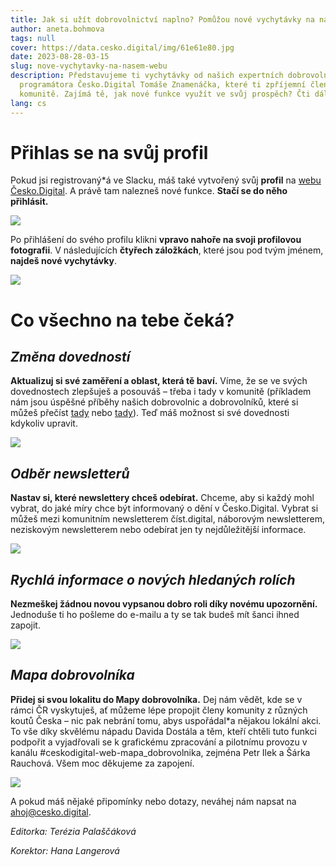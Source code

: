 ```yaml
---
title: Jak si užít dobrovolnictví naplno? Pomůžou nové vychytávky na našem webu
author: aneta.bohmova
tags: null
cover: https://data.cesko.digital/img/61e61e80.jpg
date: 2023-08-28-03-15
slug: nove-vychytavky-na-nasem-webu
description: Představujeme ti vychytávky od našich expertních dobrovolníků a
  programátora Česko.Digital Tomáše Znamenáčka, které ti zpříjemní členství v
  komunitě. Zajímá tě, jak nové funkce využít ve svůj prospěch? Čti dál.
lang: cs
---
```

# Přihlas se na svůj profil

Pokud jsi registrovaný*á ve Slacku, máš také vytvořený svůj **profil** na [webu Česko.Digital](https://cesko.digital/). A právě tam nalezneš nové funkce. **Stačí se do něho přihlásit.**

![](https://data.cesko.digital/img/clanek-nove-funkce-webu/prihlasit-se.png)

Po přihlášení do svého profilu klikni **vpravo nahoře na svoji profilovou fotografii**. V následujících **čtyřech záložkách**, které jsou pod tvým jménem, **najdeš nové vychytávky**.

![](https://data.cesko.digital/img/clanek-nove-funkce-webu/lista.png)

# Co všechno na tebe čeká?

## *Změna dovedností*

**Aktualizuj si své zaměření a oblast, která tě baví.** Víme, že se ve svých dovednostech zlepšuješ a posouváš – třeba i tady v komunitě (příkladem nám jsou úspěšné příběhy našich dobrovolnic a dobrovolníků, které si můžeš přečíst [tady](https://blog.cesko.digital/2022/05/4-dobrovolnice-ktere-cesko-digital-posunulo-v-kariere) nebo [tady](https://blog.cesko.digital/2022/09/dobrovolnictvi-neni-charita)). Teď máš možnost si své dovednosti kdykoliv upravit.

![](https://data.cesko.digital/img/clanek-nove-funkce-webu/dovednosti.png)

## *Odběr newsletterů*

**Nastav si, které newslettery chceš odebírat.** Chceme, aby si každý mohl vybrat, do jaké míry chce být informovaný o dění v Česko.Digital. Vybrat si můžeš mezi komunitním newsletterem číst.digital, náborovým newsletterem, neziskovým newsletterem nebo odebírat jen ty nejdůležitější informace.

![](https://data.cesko.digital/img/clanek-nove-funkce-webu/newslettery.png)

## *Rychlá informace o nových hledaných rolích*

**Nezmeškej žádnou novou vypsanou dobro roli díky novému upozornění.** Jednoduše ti ho pošleme do e-mailu a ty se tak budeš mít šanci ihned zapojit.

![](https://data.cesko.digital/img/clanek-nove-funkce-webu/upozorneni.png)

## *Mapa dobrovolníka*

**Přidej si svou lokalitu do Mapy dobrovolníka.** Dej nám vědět, kde se v rámci ČR vyskytuješ, ať můžeme lépe propojit členy komunity z různých koutů Česka – nic pak nebrání tomu, abys uspořádal*a nějakou lokální akci. To vše díky skvělému nápadu Davida Dostála a těm, kteří chtěli tuto funkci podpořit a vyjadřovali se k grafickému zpracování a pilotnímu provozu v kanálu #ceskodigital-web-mapa_dobrovolnika, zejména Petr Ilek a Šárka Rauchová. Všem moc děkujeme za zapojení.

![](https://data.cesko.digital/img/clanek-nove-funkce-webu/mapa-dobrovolniku.png)

A pokud máš nějaké připomínky nebo dotazy, neváhej nám napsat na [ahoj@cesko.digital](mailto:ahoj@cesko.digital).

*Editorka: Terézia Palaščáková*

*Korektor: Hana Langerová*